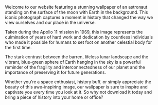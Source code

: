 <!--
Write me content for website with wallpaper "A photograph of an astronaut standing on the surface of the moon with Earth in the background."
-->

<!--font:Montserrat-->

Welcome to our website featuring a stunning wallpaper of an astronaut standing on the surface of the moon with Earth in the background. This iconic photograph captures a moment in history that changed the way we view ourselves and our place in the universe.

Taken during the Apollo 11 mission in 1969, this image represents the culmination of years of hard work and dedication by countless individuals who made it possible for humans to set foot on another celestial body for the first time.

The stark contrast between the barren, lifeless lunar landscape and the vibrant, blue-green sphere of Earth hanging in the sky is a powerful reminder of the fragility and interconnectedness of our planet and the importance of preserving it for future generations.

Whether you're a space enthusiast, history buff, or simply appreciate the beauty of this awe-inspiring image, our wallpaper is sure to inspire and captivate you every time you look at it. So why not download it today and bring a piece of history into your home or office?
